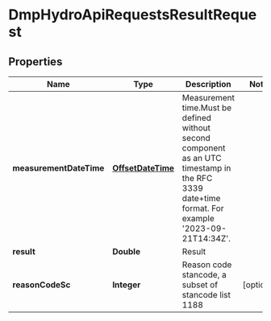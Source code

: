 # DmpHydroApiRequestsResultRequest

## Properties
Name | Type | Description | Notes
------------ | ------------- | ------------- | -------------
**measurementDateTime** | [**OffsetDateTime**](Date.md) | Measurement time.Must be defined without second component as an UTC timestamp in the RFC 3339 date+time format. For example &#x27;2023-09-21T14:34Z&#x27;. | 
**result** | **Double** | Result | 
**reasonCodeSc** | **Integer** | Reason code stancode, a subset of stancode list 1188 |  [optional]
